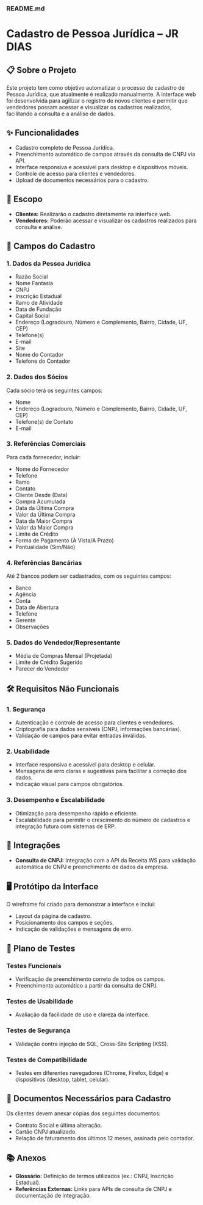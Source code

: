 

### **README.md**


# Cadastro de Pessoa Jurídica – JR DIAS

## 📋 Sobre o Projeto
Este projeto tem como objetivo automatizar o processo de cadastro de Pessoa Jurídica, que atualmente é realizado manualmente. A interface web foi desenvolvida para agilizar o registro de novos clientes e permitir que vendedores possam acessar e visualizar os cadastros realizados, facilitando a consulta e a análise de dados.

## ✨ Funcionalidades
- Cadastro completo de Pessoa Jurídica.
- Preenchimento automático de campos através da consulta de CNPJ via API.
- Interface responsiva e acessível para desktop e dispositivos móveis.
- Controle de acesso para clientes e vendedores.
- Upload de documentos necessários para o cadastro.

## 📝 Escopo
- **Clientes:** Realizarão o cadastro diretamente na interface web.
- **Vendedores:** Poderão acessar e visualizar os cadastros realizados para consulta e análise.

## 📑 Campos do Cadastro
### 1. **Dados da Pessoa Jurídica**
- Razão Social
- Nome Fantasia
- CNPJ
- Inscrição Estadual
- Ramo de Atividade
- Data de Fundação
- Capital Social
- Endereço (Logradouro, Número e Complemento, Bairro, Cidade, UF, CEP)
- Telefone(s)
- E-mail
- Site
- Nome do Contador
- Telefone do Contador

### 2. **Dados dos Sócios**
Cada sócio terá os seguintes campos:
- Nome
- Endereço (Logradouro, Número e Complemento, Bairro, Cidade, UF, CEP)
- Telefone(s) de Contato
- E-mail

### 3. **Referências Comerciais**
Para cada fornecedor, incluir:
- Nome do Fornecedor
- Telefone
- Ramo
- Contato
- Cliente Desde (Data)
- Compra Acumulada
- Data da Última Compra
- Valor da Última Compra
- Data da Maior Compra
- Valor da Maior Compra
- Limite de Crédito
- Forma de Pagamento (À Vista/A Prazo)
- Pontualidade (Sim/Não)

### 4. **Referências Bancárias**
Até 2 bancos podem ser cadastrados, com os seguintes campos:
- Banco
- Agência
- Conta
- Data de Abertura
- Telefone
- Gerente
- Observações

### 5. **Dados do Vendedor/Representante**
- Média de Compras Mensal (Projetada)
- Limite de Crédito Sugerido
- Parecer do Vendedor

## 🛠️ Requisitos Não Funcionais
### 1. **Segurança**
- Autenticação e controle de acesso para clientes e vendedores.
- Criptografia para dados sensíveis (CNPJ, informações bancárias).
- Validação de campos para evitar entradas inválidas.

### 2. **Usabilidade**
- Interface responsiva e acessível para desktop e celular.
- Mensagens de erro claras e sugestivas para facilitar a correção dos dados.
- Indicação visual para campos obrigatórios.

### 3. **Desempenho e Escalabilidade**
- Otimização para desempenho rápido e eficiente.
- Escalabilidade para permitir o crescimento do número de cadastros e integração futura com sistemas de ERP.

## 🔗 Integrações
- **Consulta de CNPJ:** Integração com a API da Receita WS para validação automática do CNPJ e preenchimento de dados da empresa.

## 🖥️ Protótipo da Interface
O wireframe foi criado para demonstrar a interface e inclui:
- Layout da página de cadastro.
- Posicionamento dos campos e seções.
- Indicação de validações e mensagens de erro.

## 🧪 Plano de Testes
### Testes Funcionais
- Verificação de preenchimento correto de todos os campos.
- Preenchimento automático a partir da consulta de CNPJ.

### Testes de Usabilidade
- Avaliação da facilidade de uso e clareza da interface.

### Testes de Segurança
- Validação contra injeção de SQL, Cross-Site Scripting (XSS).

### Testes de Compatibilidade
- Testes em diferentes navegadores (Chrome, Firefox, Edge) e dispositivos (desktop, tablet, celular).

## 📄 Documentos Necessários para Cadastro
Os clientes devem anexar cópias dos seguintes documentos:
- Contrato Social e última alteração.
- Cartão CNPJ atualizado.
- Relação de faturamento dos últimos 12 meses, assinada pelo contador.

## 📚 Anexos
- **Glossário:** Definição de termos utilizados (ex.: CNPJ, Inscrição Estadual).
- **Referências Externas:** Links para APIs de consulta de CNPJ e documentação de integração.



